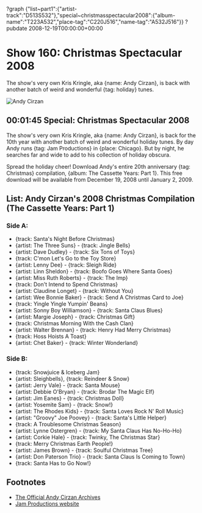 ?graph {"list~part1":{"artist-track":"D513S532"},"special~christmasspectacular2008":{"album-name":"T223A532","place-tag":"C220J516","name-tag":"A532J516"}}
?pubdate 2008-12-19T00:00:00+00:00

# Show 160: Christmas Spectacular 2008
The show's very own Kris Kringle, aka {name: Andy Cirzan}, is back with another batch of weird and wonderful {tag: holiday} tunes. 

![Andy Cirzan](http://static.soundopinions.org/images/2008/andy-cirzan-santa.jpg)

## 00:01:45 Special: Christmas Spectacular 2008
The show's very own Kris Kringle, aka {name: Andy Cirzan}, is back for the 10th year with another batch of weird and wonderful holiday tunes. By day Andy runs {tag: Jam Productions} in {place: Chicago}. But by night, he searches far and wide to add to his collection of holiday obscura.

Spread the holiday cheer! Download Andy's entire 20th anniversary {tag: Christmas} compilation, {album: The Cassette Years: Part 1}. This free download will be available from December 19, 2008 until January 2, 2009.

## List: Andy Cirzan's 2008 Christmas Compilation (The Cassette Years: Part 1)

### Side A:
- {track: Santa's Night Before Christmas}
- {artist: The Three Suns} - {track: Jingle Bells}
- {artist: Dave Dudley} - {track: Six Tons of Toys}
- {track: C'mon Let's Go to the Toy Store}
- {artist: Lenny Dee} - {track: Sleigh Ride}
- {artist: Linn Sheldon} - {track: Boofo Goes Where Santa Goes}
- {artist: Miss Ruth Roberts} - {track: The Imp}
- {track: Don't Intend to Spend Christmas}
- {artist: Claudine Longet} - {track: Without You}
- {artist: Wee Bonnie Baker} - {track: Send A Christmas Card to Joe}
- {track: Yingle Yingle Yumpin' Beans}
- {artist: Sonny Boy Williamson} - {track: Santa Claus Blues}
- {artist: Margie Joseph} - {track: Christmas Gift}
- {track: Christmas Morning With the Cash Clan}
- {artist: Walter Brennan} - {track: Henry Had Merry Christmas}
- {track: Hoss Hoists A Toast}
- {artist: Chet Baker} - {track: Winter Wonderland}

### Side B:
- {track: Snowjuice & Iceberg Jam}
- {artist: Sleighbells}, {track: Reindeer & Snow}
- {artist: Jerry Vale} - {track: Santa Mouse}
- {artist: Debbie O'Bryan} - {track: Brodar The Magic Elf}
- {artist: Jim Eanes} - {track: Christmas Doll}
- {artist: Yosemite Sam} - {track: Snow!}
- {artist: The Rhodes Kids} - {track: Santa Loves Rock N' Roll Music}
- {artist: "Groovy" Joe Poovey} - {track: Santa's Little Helper}
- {track: A Troublesome Christmas Season}
- {artist: Lynne Ostergren} - {track: My Santa Claus Has No-Ho-Ho}
- {artist: Corkie Hale} - {track: Twinky, The Christmas Star}
- {track: Merry Christmas Earth People!}
- {artist: James Brown} - {track: Soulful Christmas Tree}
- {artist: Don Paterson Trio} - {track: Santa Claus Is Coming to Town}
- {track: Santa Has to Go Now!}

## Footnotes 
- [The Official Andy Cirzan Archives](http://www.falalalala.com/about/)
- [Jam Productions website](http://jamusa.com/)

